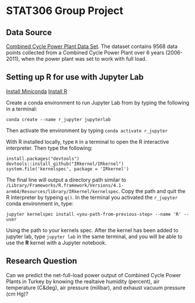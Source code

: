 # STAT306 Group Project

## Data Source
[Combined Cycle Power Plant Data Set](https://archive.ics.uci.edu/ml/datasets/Combined+Cycle+Power+Plant). The dataset contains 9568 data points collected from a Combined Cycle Power Plant over 6 years (2006-2011), when the power plant was set to work with full load.

## Setting up R for use with Jupyter Lab
[Install Miniconda](https://docs.conda.io/en/latest/miniconda.html)
[Install R](https://www.r-project.org/)

Create a conda environment to run Jupyter Lab from by typing the following in a terminal:

```
conda create --name r_jupyter jupyterlab
```

Then activate the environment by typing `conda activate r_jupyter`

With R installed locally, type `R` in a terminal to open the R interactive interpreter. Then type the following:

```
install.packages("devtools")
devtools::install_github("IRkernel/IRkernel")
system.file('kernelspec', package = 'IRkernel')
```

The final line will output a directory path similar to `/Library/Frameworks/R.framework/Versions/4.1-arm64/Resources/library/IRkernel/kernelspec`. Copy the path and quit the R interpreter by typeing `q()`. In the terminal you activated the `r_jupyter` conda environment in, type:

```
jupyter kernelspec install <you-path-from-previous-step> --name 'R' --user
```

Using the path to your kernels spec. After the kernel has been added to jupyter lab, type `jupyter lab` in the same terminal, and you will be able to use the **R** kernel with a Jupyter notebook.

## Research Question

Can we predict the net-full-load power output of Combined Cycle Power Plants in Turkey by knowing the realtaive humidity (percent), air temperature (C&deg), air pressure (milibar), and exhaust vacuum pressure (cm Hg)?

